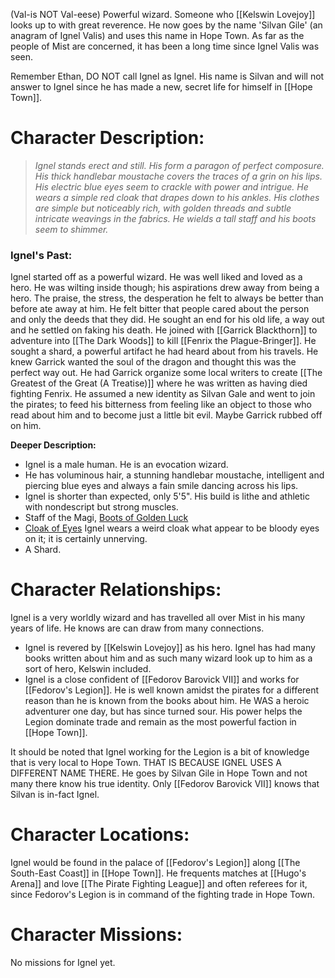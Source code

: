 (Val-is NOT Val-eese)
Powerful wizard. Someone who [[Kelswin Lovejoy]] looks up to with great reverence.
He now goes by the name 'Silvan Gile' (an anagram of Ignel Valis) and uses this name in Hope Town. As far as the people of Mist are concerned, it has been a long time since Ignel Valis was seen. 

Remember Ethan, DO NOT call Ignel as Ignel. His name is Silvan and will not answer to Ignel since he has made a new, secret life for himself in [[Hope Town]].
# Character Description:
>*Ignel stands erect and still. His form a paragon of perfect composure. His thick handlebar moustache covers the traces of a grin on his lips. His electric blue eyes seem to crackle with power and intrigue. He wears a simple red cloak that drapes down to his ankles. His clothes are simple but noticeably rich, with golden threads and subtle intricate weavings in the fabrics. He wields a tall staff and his boots seem to shimmer.*
### Ignel's Past:
Ignel started off as a powerful wizard. He was well liked and loved as a hero. He was wilting inside though; his aspirations drew away from being a hero. The praise, the stress, the desperation he felt to always be better than before ate away at him. He felt bitter that people cared about the person and only the deeds that they did. He sought an end for his old life, a way out and he settled on faking his death. He joined with [[Garrick Blackthorn]] to adventure into [[The Dark Woods]] to kill [[Fenrix the Plague-Bringer]]. He sought a shard, a powerful artifact he had heard about from his travels. He knew Garrick wanted the soul of the dragon and thought this was the perfect way out. He had Garrick organize some local writers to create [[The Greatest of the Great (A Treatise)]] where he was written as having died fighting Fenrix. He assumed a new identity as Silvan Gale and went to join the pirates; to feed his bitterness from feeling like an object to those who read about him and to become just a little bit evil. Maybe Garrick rubbed off on him. 

**Deeper Description:**
-  Ignel is a male human. He is an evocation wizard.
-  He has voluminous hair, a stunning handlebar moustache, intelligent and piercing blue eyes and always a fain smile dancing across his lips.
-  Ignel is shorter than expected, only 5'5". His build is lithe and athletic with nondescript but strong muscles.
-  Staff of the Magi, [Boots of Golden Luck](https://www.5esrd.com/database/magicitem/boots-of-golden-luck/)
-  [Cloak of Eyes](https://www.5esrd.com/database/magicitem/cloak-of-eyes/) Ignel wears a weird cloak what appear to be bloody eyes on it; it is certainly unnerving. 
- A Shard.
# Character Relationships: 
Ignel is a very worldly wizard and has travelled all over Mist in his many years of life. He knows are can draw from many connections.
- Ignel is revered by [[Kelswin Lovejoy]] as his hero. Ignel has had many books written about him and as such many wizard look up to him as a sort of hero, Kelswin included.
- Ignel is a close confident of [[Fedorov Barovick VII]] and works for [[Fedorov's Legion]]. He is well known amidst the pirates for a different reason than he is known from the books about him. He WAS a heroic adventurer one day, but has since turned sour. His power helps the Legion dominate trade and remain as the most powerful faction in [[Hope Town]].

It should be noted that Ignel working for the Legion is a bit of knowledge that is very local to Hope Town. THAT IS BECAUSE IGNEL USES A DIFFERENT NAME THERE. He goes by Silvan Gile in Hope Town and not many there know his true identity. Only [[Fedorov Barovick VII]] knows that Silvan is in-fact Ignel. 
# Character Locations:
Ignel would be found in the palace of [[Fedorov's Legion]] along [[The South-East Coast]] in [[Hope Town]]. He frequents matches at [[Hugo's Arena]] and love [[The Pirate Fighting League]] and often referees for it, since Fedorov's Legion is in command of the fighting trade in Hope Town. 
# Character Missions:
No missions for Ignel yet. 